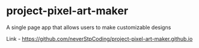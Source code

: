 # project-pixel-art-maker

A single page app that allows users to make customizable designs

Link - https://github.com/neverStpCoding/project-pixel-art-maker.github.io
